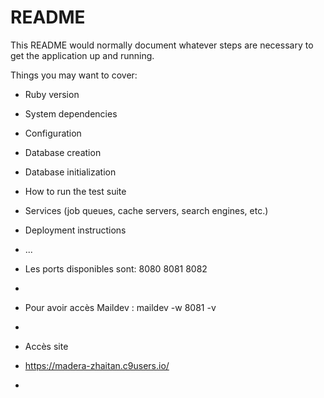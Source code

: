 # README

This README would normally document whatever steps are necessary to get the
application up and running.

Things you may want to cover:

* Ruby version

* System dependencies

* Configuration

* Database creation

* Database initialization

* How to run the test suite

* Services (job queues, cache servers, search engines, etc.)

* Deployment instructions

* ...

* Les ports disponibles sont: 8080 8081 8082
* 
* Pour avoir accès Maildev : maildev -w 8081 -v
* 
* Accès site
* https://madera-zhaitan.c9users.io/
* 
